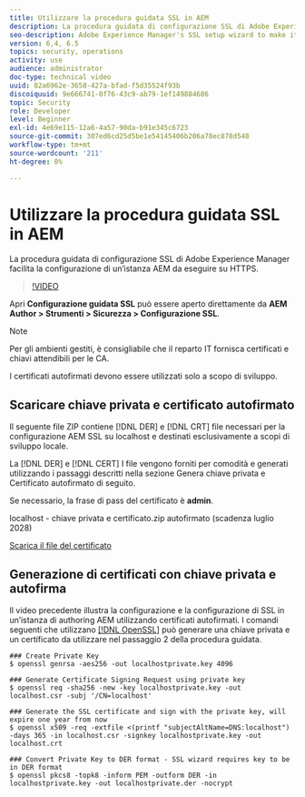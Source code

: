 ```yaml
---
title: Utilizzare la procedura guidata SSL in AEM
description: La procedura guidata di configurazione SSL di Adobe Experience Manager facilita la configurazione di un’istanza AEM da eseguire su HTTPS.
seo-description: Adobe Experience Manager's SSL setup wizard to make it easier to set up an AEM instance to run over HTTPS.
version: 6,4, 6.5
topics: security, operations
activity: use
audience: administrator
doc-type: technical video
uuid: 82a6962e-3658-427a-bfad-f5d35524f93b
discoiquuid: 9e666741-0f76-43c9-ab79-1ef149884686
topic: Security
role: Developer
level: Beginner
exl-id: 4e69e115-12a6-4a57-90da-b91e345c6723
source-git-commit: 307ed6cd25d5be1e54145406b206a78ec878d548
workflow-type: tm+mt
source-wordcount: '211'
ht-degree: 0%

---
```


# Utilizzare la procedura guidata SSL in AEM

La procedura guidata di configurazione SSL di Adobe Experience Manager facilita la configurazione di un’istanza AEM da eseguire su HTTPS.

>[!VIDEO](https://video.tv.adobe.com/v/17993/?quality=12&learn=on)

Apri __Configurazione guidata SSL__ può essere aperto direttamente da __AEM Author > Strumenti > Sicurezza > Configurazione SSL__.

>[!NOTE]
>
>Per gli ambienti gestiti, è consigliabile che il reparto IT fornisca certificati e chiavi attendibili per le CA.
>
>I certificati autofirmati devono essere utilizzati solo a scopo di sviluppo.

## Scaricare chiave privata e certificato autofirmato

Il seguente file ZIP contiene [!DNL DER] e [!DNL CRT] file necessari per la configurazione AEM SSL su localhost e destinati esclusivamente a scopi di sviluppo locale.

La [!DNL DER] e [!DNL CERT] I file vengono forniti per comodità e generati utilizzando i passaggi descritti nella sezione Genera chiave privata e Certificato autofirmato di seguito.

Se necessario, la frase di pass del certificato è **admin**.

localhost - chiave privata e certificato.zip autofirmato (scadenza luglio 2028)

[Scarica il file del certificato](assets/use-the-ssl-wizard/certificate.zip)

## Generazione di certificati con chiave privata e autofirma

Il video precedente illustra la configurazione e la configurazione di SSL in un’istanza di authoring AEM utilizzando certificati autofirmati. I comandi seguenti che utilizzano [[!DNL OpenSSL]](https://www.openssl.org/) può generare una chiave privata e un certificato da utilizzare nel passaggio 2 della procedura guidata.

```shell
### Create Private Key
$ openssl genrsa -aes256 -out localhostprivate.key 4096

### Generate Certificate Signing Request using private key
$ openssl req -sha256 -new -key localhostprivate.key -out localhost.csr -subj '/CN=localhost'

### Generate the SSL certificate and sign with the private key, will expire one year from now
$ openssl x509 -req -extfile <(printf "subjectAltName=DNS:localhost") -days 365 -in localhost.csr -signkey localhostprivate.key -out localhost.crt

### Convert Private Key to DER format - SSL wizard requires key to be in DER format
$ openssl pkcs8 -topk8 -inform PEM -outform DER -in localhostprivate.key -out localhostprivate.der -nocrypt
```
